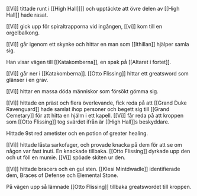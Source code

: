 [[Vi]] tittade runt i [[High Hall]]]] och upptäckte att övre delen av [[High Hall]] hade rasat. 

[[Vi]] gick upp för spiraltrapporna vid ingången, [[vi]] kom till en orgelbalkong. 

[[Vi]] går igenom ett skynke och hittar en man som [[Ithillan]] hjälper samla sig. 

Han visar vägen till [[Katakomberna]], en spak på [[Altaret i fortet]]. 

[[Vi]] går ner i [[Katakomberna]]. [[Otto Flissing]] hittar ett greatsword som glänser i en grav. 

[[Vi]] hittar en massa döda människor som försökt gömma sig. 

[[Vi]] hittade en präst och flera överlevande, fick reda på att [[Grand Duke Ravenguard]] hade samlat ihop personer och begett sig till [[Grand Cemetary]] för att hitta en hjälm i ett kapell. [[Vi]] får reda på att kroppen som [[Otto Flissing]] tog svärdet ifrån är [[High Hall]]s beskyddare. 

Hittade 9st red ametister och en potion of greater healing.

[[Vi]] hittade låsta sarkofager, och provade knacka på dem för att se om någon var fast inuti. En knackade tillbaka. [[Otto Flissing]] dyrkade upp den och ut föll en mumie. [[Vi]] spöade skiten ur den. 

[[Vi]] hittade bracers och en gul sten.  [[Klesi Mintdwadle]] identifierade dem, Braces of Defense och Elemental Stone. 

På vägen upp så lämnade [[Otto Flissing]] tillbaka greatswordet till kroppen. 
